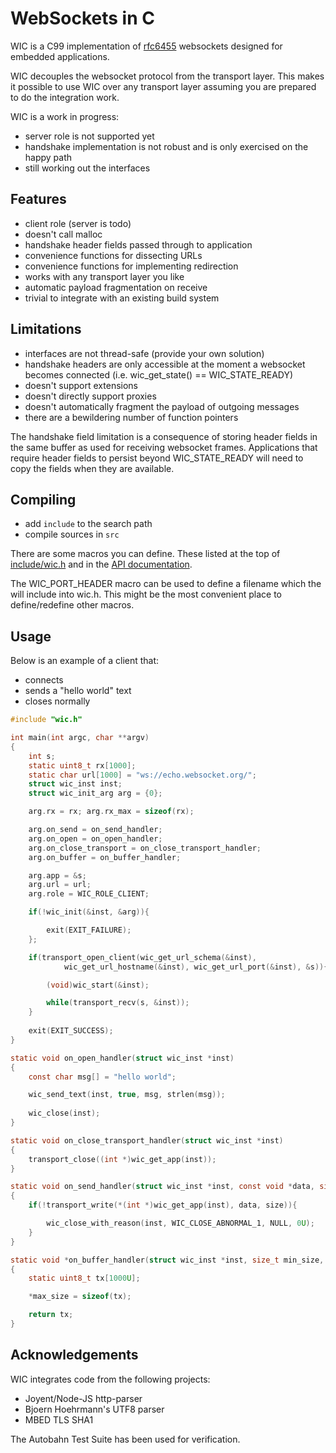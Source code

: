 WebSockets in C
===============

WIC is a C99 implementation of [rfc6455](https://tools.ietf.org/html/rfc6455)
websockets designed for embedded applications.

WIC decouples the websocket protocol from the transport layer. This makes
it possible to use WIC over any transport layer assuming you are prepared
to do the integration work.

WIC is a work in progress:

- server role is not supported yet
- handshake implementation is not robust and is only exercised on the
  happy path
- still working out the interfaces

## Features

- client role (server is todo)
- doesn't call malloc
- handshake header fields passed through to application
- convenience functions for dissecting URLs
- convenience functions for implementing redirection
- works with any transport layer you like
- automatic payload fragmentation on receive
- trivial to integrate with an existing build system

## Limitations

- interfaces are not thread-safe (provide your own solution)
- handshake headers are only accessible at the moment a websocket
  becomes connected (i.e. wic_get_state() == WIC_STATE_READY)
- doesn't support extensions
- doesn't directly support proxies
- doesn't automatically fragment the payload of outgoing messages
- there are a bewildering number of function pointers

The handshake field limitation is a consequence of storing header
fields in the same buffer as used for receiving websocket frames. Applications
that require header fields to persist beyond WIC_STATE_READY will need
to copy the fields when they are available.

## Compiling

- add `include` to the search path
- compile sources in `src`

There are some macros you can define. These listed at the top of [include/wic.h](include/wic.h) and
in the [API documentation](https://cjhdev.github.io/wic_api/).

The WIC_PORT_HEADER macro can be used to define a filename which the
will include into wic.h. This might be the most
convenient place to define/redefine other macros.

## Usage

Below is an example of a client that:

- connects
- sends a "hello world" text
- closes normally

~~~ c
#include "wic.h"

int main(int argc, char **argv)
{
    int s;
    static uint8_t rx[1000];
    static char url[1000] = "ws://echo.websocket.org/";
    struct wic_inst inst;
    struct wic_init_arg arg = {0};

    arg.rx = rx; arg.rx_max = sizeof(rx);    

    arg.on_send = on_send_handler;    
    arg.on_open = on_open_handler;        
    arg.on_close_transport = on_close_transport_handler;        
    arg.on_buffer = on_buffer_handler;        

    arg.app = &s;
    arg.url = url;
    arg.role = WIC_ROLE_CLIENT;

    if(!wic_init(&inst, &arg)){

        exit(EXIT_FAILURE);
    };

    if(transport_open_client(wic_get_url_schema(&inst),
            wic_get_url_hostname(&inst), wic_get_url_port(&inst), &s)){

        (void)wic_start(&inst);

        while(transport_recv(s, &inst));
    }
    
    exit(EXIT_SUCCESS);
}

static void on_open_handler(struct wic_inst *inst)
{
    const char msg[] = "hello world";

    wic_send_text(inst, true, msg, strlen(msg));
    
    wic_close(inst);
} 

static void on_close_transport_handler(struct wic_inst *inst)
{
    transport_close((int *)wic_get_app(inst));
}

static void on_send_handler(struct wic_inst *inst, const void *data, size_t size, enum wic_frame_type type)
{
    if(!transport_write(*(int *)wic_get_app(inst), data, size)){

        wic_close_with_reason(inst, WIC_CLOSE_ABNORMAL_1, NULL, 0U);
    }
}

static void *on_buffer_handler(struct wic_inst *inst, size_t min_size, enum wic_frame_type type, size_t *max_size)
{
    static uint8_t tx[1000U];

    *max_size = sizeof(tx);

    return tx;
}
~~~

## Acknowledgements

WIC integrates code from the following projects:

- Joyent/Node-JS http-parser
- Bjoern Hoehrmann's UTF8 parser
- MBED TLS SHA1

The Autobahn Test Suite has been used for verification.





